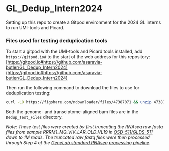 # GL_Dedup_Intern2024
Setting up this repo to create a Gitpod environment for the 2024 GL interns to run UMI-tools and Picard.

### Files used for testing deduplication tools

To start a gitpod with the UMI-tools and Picard tools installed, add `https://gitpod.io#` to the start of the web address for this repository:
[https://gitpod.io#https://github.com/asaravia-butler/GL_Dedup_Intern2024](https://gitpod.io#https://github.com/asaravia-butler/GL_Dedup_Intern2024)

Then run the following command to download the files to use for deduplication testing:

```bash
curl -LO https://figshare.com/ndownloader/files/47387071 && unzip 47387071 && rm 47387071
```

Both the genome- and transciptome-aligned bam files are in the `Dedup_Test_Files` directory.

*Note: These test files were created by first truncating the RNAseq raw fastq files from sample RRRM1_MG_VIV_LAR_OLD_VL19 in [OSD-511/GLDS-511](https://osdr.nasa.gov/bio/repo/data/studies/OSD-511/4) down to 1M reads. The truncated raw fastq files were then processed through Step 4 of the [GeneLab standard RNAseq processing pipeline](https://github.com/nasa/GeneLab_Data_Processing/blob/master/RNAseq/Pipeline_GL-DPPD-7101_Versions/GL-DPPD-7101-F.md).*
